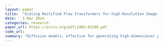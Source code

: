 ```yaml
---
layout: paper
title:  "Scaling Rectified Flow Transformers for High-Resolution Image Synthesis"
date:   5 Mar 2024
categories: research
paper_url: https://arxiv.org/pdf/2403.03206.pdf
code_url: 
summary: "Diffusion models, effective for generating high-dimensional perceptual data like images, lack established standard practices. This study enhances noise sampling techniques for training rectified flow models, prioritizing perceptually relevant scales. Our large-scale study demonstrates superior performance over established diffusion methods in high-resolution text-to-image synthesis. We introduce a transformer-based architecture for text-to-image generation, improving text comprehension, typography, and human preference ratings. Our findings show predictable scaling trends, with lower validation loss correlating with improved synthesis. The largest models outperform state-of-the-art approaches, and our data, code, and model weights will be publicly accessible."
---
```


